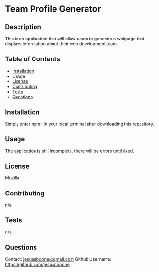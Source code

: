 
  # Team Profile Generator


  ## Description

  This is an application that will allow users to generate a webpage that displays information about their web development team.

  ## Table of Contents

  * [Installation](#installation)
  * [Usage](#usage)
  * [License](#license)
  * [Contributing](#contributing)
  * [Tests](#tests)
  * [Questions](#questions)

  ## Installation

  Simply enter npm i in your local terminal after downloading this repository.

  ## Usage

  The application is still incomplete, there will be errors until fixed.

  ## License

  Mozilla

  ## Contributing
  
  n/a

  ## Tests

  n/a

  ## Questions

  Contact: jesusnboone@gmail.com
  Github Username: https://github.com/jesusnboone
